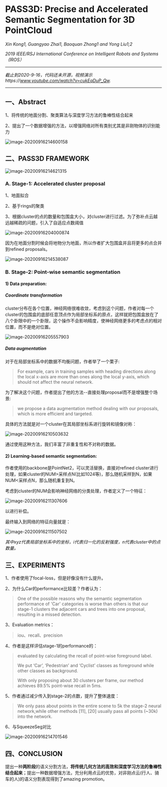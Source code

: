 # PASS3D: Precise and Accelerated Semantic Segmentation for 3D PointCloud

*Xin Kong1, Guangyao Zhai1, Baoquan Zhong1 and Yong Liu1;2*

*2019 IEEE/RSJ International Conference on Intelligent Robots and Systems （IROS）*

---



*截止到2020-9-16，代码还未开源，视频演示https://www.youtube.com/watch?v=cukEqDuP_Qw.*

---



## 一、Abstract

1、将传统的地面分割、聚类算法与深度学习方法的鲁棒性结合起来

2、提出了一个数据增强的方法，以增强网络对所有类别尤其是非刚物体的识别能力

![image-20200916214600158](https://gitee.com/suyunzzz/img/raw/master/img/20200916214600.png)

## 二、PASS3D FRAMEWORK

![image-20200916214621315](https://gitee.com/suyunzzz/img/raw/master/img/20200916214621.png)



### A. Stage-1: Accelerated cluster proposal

1、地面拟合

2、基于rings的聚类

3、根据cluster的点的数量和包围盒大小，对cluster进行过滤。为了弥补点云越远越稀疏的问题，引入了自适应点数阈值

![image-20200916204000874](https://gitee.com/suyunzzz/img/raw/master/img/20200916204000.png)

因为在地面分割时候会将地物分为地面，所以作者扩大包围盒并且将更多的点合并到refined proposals。

![image-20200916214538087](https://gitee.com/suyunzzz/img/raw/master/img/20200916214538.png)



### B. Stage-2: Point-wise semantic segmentation

#### 1) Data preparation:

##### Coordinate transformation

cluster分布在各个位置，神经网络很难收敛，考虑到这个问题，作者对每一个cluster的包围盒的底部任意顶点作为局部坐标系的原点，这样就把包围盒放在了八个卦限中的一个卦限，这个操作不会影响精度，使神经网络更多的考虑点的相对位置，而不是绝对位置。

![image-20200916205557903](https://gitee.com/suyunzzz/img/raw/master/img/20200916205557.png)



##### Data augmentation

对于在局部坐标系中的数据不均衡问题，作者举了一个栗子:

>For example, cars in training samples with heading directions
>along the local x-axis are more than ones along the local
>y-axis, which should not affect the neural network.

为了解决这个问题，作者提出了他的方法--直接处理proposal而不是增强整个场景:

>we propose a data augmentation method dealing with our proposals, which is more efficient and targeted.

具体的方法就是对一个cluster在其局部坐标系进行旋转和镜像对称：

![image-20200916210503632](https://gitee.com/suyunzzz/img/raw/master/img/20200916210503.png)

通过使用这种方法，我们丰富了非重复性和不对称的数据。

#### 2) Learning-based semantic segmentation:

作者使用的backbone是PointNet2，可以灵活替换，直接对refined cluster进行处理，如果cluster的NUM>采样点N(比如1024等)，那么随机采样到N，如果NUM<采样点N，那么随机重复到N。

考虑到cluster的NUM会影响神经网络的分类处理，作者定义了一个特征：

![image-20200916211307606](https://gitee.com/suyunzzz/img/raw/master/img/20200916211307.png)

以进行补偿。

最终输入到网络的特征向量就是：

![image-20200916211507502](https://gitee.com/suyunzzz/img/raw/master/img/20200916211507.png)

*其中xyz代表局部坐标系中的坐标，i代表归一化的反射强度，n代表cluster中的点数量。*

## 三、EXPERIMENTS

1、作者使用了focal-loss，但是好像没有什么提升。

2、为什么Car的performance比较差？作者认为：

>One of the possible reasons why  the semantic segmentation performance of  'Car'  categories is worse than others is that our stage-1 clusters the adjacent cars and trees into one proposal, resulting in a missed detection.

3、Evaluation metrics：

>iou、recall、precision

4、作者是这样评估stage-1的performance的：

>evaluated by calculating the recall of point-wise foreground label.
>
>We put ‘Car’, ‘Pedestrian’ and ‘Cyclist’ classes as foreground while other classes as background.
>
>With only proposing about 30 clusters per frame, our method achieves 89.5% point-wise recall in 5ms.

5、作者通过减少传入到stage-2的点数，提升了整体速度：

>We only pass about points in the entire scene to 5k the stage-2 neural network,while other methods [11], [20] usually pass all points (~30k) into the network.

6、与SqueezeSeg对比

![image-20200916214701546](https://gitee.com/suyunzzz/img/raw/master/img/20200916214701.png)

## 四、CONCLUSION

提出一种**两阶段**的语义分割方法，**将传统几何方法的高效和深度学习方法的鲁棒性结合起来**；提出一种数据增强方法，充分利用点云的优势，对非刚点云(行人、骑车的人)的语义分割表现得到了amazing promotion。